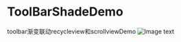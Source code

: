 # ToolBarShadeDemo
toolbar渐变联动recycleview和scrollviewDemo
![Image text](https://github.com/kagurasansan/ToolBarShadeDemo/blob/master/png/QQ20180930-120045-HD.gif)
